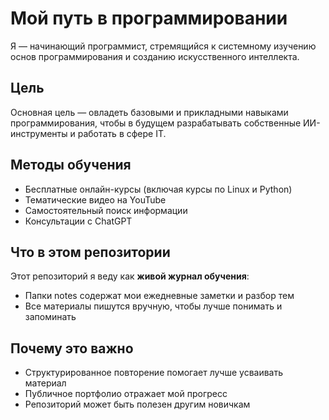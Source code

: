 # Мой путь в программировании

Я — начинающий программист, стремящийся к системному изучению основ программирования и созданию искусственного интеллекта.

## Цель
Основная цель — овладеть базовыми и прикладными навыками программирования, чтобы в будущем разрабатывать собственные ИИ-инструменты и работать в сфере IT.

## Методы обучения
- Бесплатные онлайн-курсы (включая курсы по Linux и Python)
- Тематические видео на YouTube
- Самостоятельный поиск информации
- Консультации с ChatGPT

## Что в этом репозитории
Этот репозиторий я веду как **живой журнал обучения**:
- Папки notes содержaт мои ежедневные заметки и разбор тем
- Все материалы пишутся вручную, чтобы лучше понимать и запоминать

## Почему это важно
- Структурированное повторение помогает лучше усваивать материал
- Публичное портфолио отражает мой прогресс
- Репозиторий может быть полезен другим новичкам
